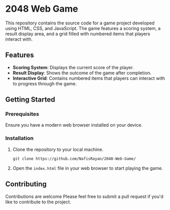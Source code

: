 # 2048 Web Game

This repository contains the source code for a game project developed using HTML, CSS, and JavaScript. The game features a scoring system, a result display area, and a grid filled with numbered items that players interact with.

## Features

- **Scoring System**: Displays the current score of the player.
- **Result Display**: Shows the outcome of the game after completion.
- **Interactive Grid**: Contains numbered items that players can interact with to progress through the game.

## Getting Started

### Prerequisites

Ensure you have a modern web browser installed on your device.

### Installation

1. Clone the repository to your local machine.
   ```
   git clone https://github.com/NafisRayan/2048-Web-Game/
   ```
2. Open the `index.html` file in your web browser to start playing the game.

## Contributing

Contributions are welcome Please feel free to submit a pull request if you'd like to contribute to the project.
